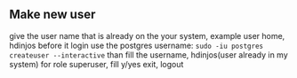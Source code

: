 ## Make new user
give the user name that is already on the your system, example user home, hdinjos
before it login use the postgres username: `sudo -iu postgres`
```createuser --interactive```
than fill the username, hdinjos(user already in my system)
for role superuser, fill y/yes
exit, logout
